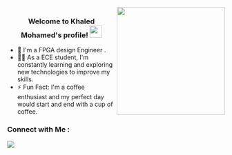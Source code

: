 
<img width="250" align="right" src="https://media.giphy.com/media/3UGlMAPftttyZdBr91/giphy.gif">

<h3 align="center">
  Welcome to Khaled Mohamed's profile!
  <img src="https://media.giphy.com/media/hvRJCLFzcasrR4ia7z/giphy.gif" width="28">
</h3>


- 🏢 I'm a FPGA design Engineer .
- 👨‍💻 As a ECE student, I'm constantly learning and exploring new technologies to improve my skills.
- ⚡ Fun Fact: I'm a coffee enthusiast and my perfect day would start and end with a cup of coffee.


### Connect with Me :

<a href="https://www.linkedin.com/in/khaled-mohamed-607618238/" target="_blank"><img src="https://cdn.dribbble.com/users/1525393/screenshots/6420056/comp_4.gif"/></a>
